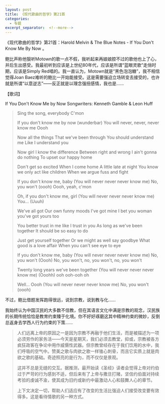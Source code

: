 ```yaml
---
layout: post
title: 《现代歌曲的哲学》第21首
categories:
  - 专题
excerpt_separator:  <!--more-->
---
```


《现代歌曲的哲学》第21首：Harold Melvin & The Blue Notes - If You Don't Know Me By Now 。<!--more-->

鲍比声称他狠听Motown的歌一点不假，我听起来再娘娘腔不过的歌他也上了心，并后生出感受。我最初听到应该是上世纪80年代，应该是所谓“蓝眼灵歌”走俏时期，应该是Simply Red唱的。我一直认为，Motown就是“黑色泡泡糖”，我不相信觉得Joan Baez难听的鲍比一开始能接受。这是需要强迫立场转变去接受的，也许就是所谓“以意逆志”——反正就是以理念强扭感情，我也是……

【歌词】

If You Don't Know Me by Now 
Songwriters: Kenneth Gamble & Leon Huff

> Sing the song, everybody 
> C'mon
>
> If you don't know me by now (wunderbar) 
> You will never, never, never know me 
> Oooh
>
> Now all the things 
> That we've been through 
> You should understand me 
> Like I understand you
>
> Now girl I know the difference 
> Between right and wrong 
> I ain't gonna do nothing 
> To upset our happy home
>
> Don't get so excited 
> When I come home 
> A little late at night 
> You know we only act like children 
> When we argue fuss and fight
>
> If you don't know me, baby 
> (You will never never never know me) 
> No, you won't (oooh) 
> Oooh, yeah, c'mon
>
> Oh, if you don't know me, girl 
> (You will never never never know me) 
> You... (Uuuh)
>
> We've all got 
> Our own funny moods 
> I've got mine 
> I bet you woman you've got yours too
>
> You better trust in me like I trust in you 
> As long as we've been together 
> It should be so easy to do
>
> Just get yourself together 
> Or we might as well say goodbye 
> What good is a love affair 
> When you can't see eye to eye
>
> If you don't know me, baby 
> (You will never never never know me) 
> No, you won't (Oooh) 
> No, you won't, no, you won't, no, you won't
>
> Twenty long years we've been together 
> (You will never never never know me) 
> (Ooohh) ooh ooh-ooh oh
>
> Well... Oooh 
> (You will never never never know me) 
> No, you won't 
> (oooh)

不过，鲍比借题发挥跑得很远，说到宗教，说到教与化……

我始终认为中国汉民的大多数不信教，但在其语言文化中满是宗教的观念，汉民族的长期传统恰恰是教育约束臻于化境。你不好好琢磨这其中精神约束的微妙，反倒总返身去学西人行为约束的下策……

> 人们远离上帝的原因之一是因为宗教不再融于他们生活，而是被描述为一项必须劳作的家务活——今天是星期天，我们必须去教堂，抑或，宗教被各方疯狂政客在争论中用作威慑性武器。但宗教曾经存在于我们饮用的水中，我们呼吸的空气中。赞美之歌与肉欲之歌一样锥心刺骨，而且它实质上就是肉欲之歌的基础。奇迹照亮的是行为，而不仅仅是景观。
>
> 这并不总是无缝的交互。据推测，最开始读《圣经》读者会觉得上帝对约伯过于严苛的行为感到不适，但后来有了上帝与撒旦打赌，坚信约伯面对持续考验的虔诚不渝，使其成为旧约或新约中最激动人心和鼓舞人心的章节。
>
> 上下文决定一切，帮助人们适应有了改变的生活比强迫人们接受改变要有效得多。这是看待情歌的另一种方式。
